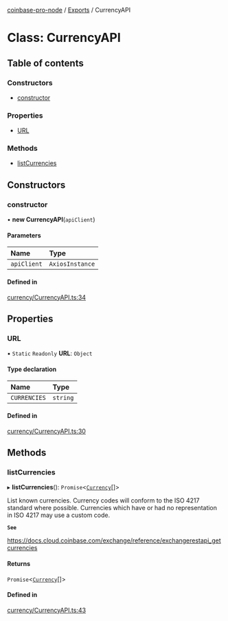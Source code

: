 [coinbase-pro-node](../README.md) / [Exports](../modules.md) / CurrencyAPI

# Class: CurrencyAPI

## Table of contents

### Constructors

- [constructor](CurrencyAPI.md#constructor)

### Properties

- [URL](CurrencyAPI.md#url)

### Methods

- [listCurrencies](CurrencyAPI.md#listcurrencies)

## Constructors

### constructor

• **new CurrencyAPI**(`apiClient`)

#### Parameters

| Name        | Type            |
| :---------- | :-------------- |
| `apiClient` | `AxiosInstance` |

#### Defined in

[currency/CurrencyAPI.ts:34](https://github.com/bennycode/coinbase-pro-node/blob/01e6d53/src/currency/CurrencyAPI.ts#L34)

## Properties

### URL

▪ `Static` `Readonly` **URL**: `Object`

#### Type declaration

| Name         | Type     |
| :----------- | :------- |
| `CURRENCIES` | `string` |

#### Defined in

[currency/CurrencyAPI.ts:30](https://github.com/bennycode/coinbase-pro-node/blob/01e6d53/src/currency/CurrencyAPI.ts#L30)

## Methods

### listCurrencies

▸ **listCurrencies**(): `Promise`<[`Currency`](../interfaces/Currency.md)[]\>

List known currencies. Currency codes will conform to the ISO 4217 standard where possible. Currencies which have or had no representation in ISO 4217 may use a custom code.

**`See`**

https://docs.cloud.coinbase.com/exchange/reference/exchangerestapi_getcurrencies

#### Returns

`Promise`<[`Currency`](../interfaces/Currency.md)[]\>

#### Defined in

[currency/CurrencyAPI.ts:43](https://github.com/bennycode/coinbase-pro-node/blob/01e6d53/src/currency/CurrencyAPI.ts#L43)
